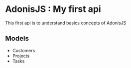 # AdonisJS : My first api

This first api is to understand basics concepts of AdonisJS

## Models

- Customers
- Projects
- Tasks
